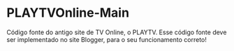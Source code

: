 # PLAYTVOnline-Main
Código fonte do antigo site de TV Online, o PLAYTV.
Esse código fonte deve ser implementado no site Blogger, para o seu funcionamento correto!
